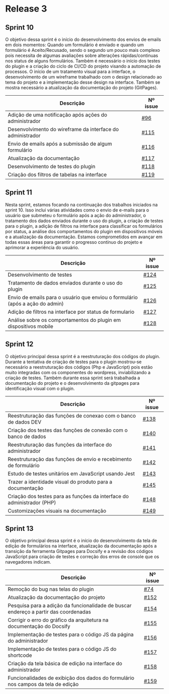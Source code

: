 # **Release 3**

## **Sprint 10**

O objetivo dessa sprint é o início do desenvolvimento dos envios de emails em dois momentos: Quando um formulário é enviado e quando um formulário é Aceito/Recusado, sendo o segundo um pouco mais complexo pois necessita de algumas avaliações sobre alterações rápidas/continuas nos status de alguns formulários. Também é necessário o início dos testes do plugin e a criação do ciclo de CI/CD do projeto visando a automação de processos. O início de um tratamento visual para a interface, o desenvolvimento de um wireframe trabalhado com o design relacionado ao tema do projeto e a implementação desse design na interface. Também se mostra necessário a atualização da documentação do projeto (GitPages).


|Descrição| Nº issue|
|---------|---------|
| Adição de uma notificação após ações do administrador|<a href="https://github.com/ResidenciaTICBrisa/T2G8-Plugin-Wordpress/issues/96" target="_blank">#96</a></li>|
| Desenvolvimento do wireframe da interface do administrador |<a href="https://github.com/ResidenciaTICBrisa/T2G8-Plugin-Wordpress/issues/115" target="_blank">#115</a></li>|
| Envio de emails após a submissão de algum formulário |<a href="https://github.com/ResidenciaTICBrisa/T2G8-Plugin-Wordpress/issues/116" target="_blank">#116</a></li>|
| Atualização da documentação |<a href="https://github.com/ResidenciaTICBrisa/T2G8-Plugin-Wordpress/issues/117" target="_blank">#117</a></li>|
| Desenvolvimento de testes do plugin |<a href="https://github.com/ResidenciaTICBrisa/T2G8-Plugin-Wordpress/issues/118" target="_blank">#118</a></li>|
| Criação dos filtros de tabelas na interface |<a href="https://github.com/ResidenciaTICBrisa/T2G8-Plugin-Wordpress/issues/119" target="_blank">#119</a></li>|


## **Sprint 11**

Nesta sprint, estamos focando na continuação dos trabalhos iniciados na sprint 10. Isso inclui várias atividades como o envio de e-mails para o usuário que submeteu o formulário após a ação do administrador, o tratamento dos dados enviados durante o uso do plugin, a criação de testes para o plugin, a adição de filtros na interface para classificar os formulários por status, a análise dos comportamentos do plugin em dispositivos móveis e a atualização da documentação. Estamos comprometidos em avançar em todas essas áreas para garantir o progresso contínuo do projeto e aprimorar a experiência do usuário.


|Descrição| Nº issue|
|---------|---------|
| Desenvolvimento de testes|<a href="https://github.com/ResidenciaTICBrisa/T2G8-Plugin-Wordpress/issues/124" target="_blank">#124</a></li>|
| Tratamento de dados enviados durante o uso do plugin|<a href="https://github.com/ResidenciaTICBrisa/T2G8-Plugin-Wordpress/issues/125" target="_blank">#125</a></li>|
| Envio de emails para o usuário que enviou o formulário (após a ação do admin)|<a href="https://github.com/ResidenciaTICBrisa/T2G8-Plugin-Wordpress/issues/126" target="_blank">#126</a></li>|
| Adição de filtros na interface por status de formulario|<a href="https://github.com/ResidenciaTICBrisa/T2G8-Plugin-Wordpress/issues/127" target="_blank">#127</a></li>|
| Análise sobre os comportamentos do plugin em dispositivos mobile|<a href="https://github.com/ResidenciaTICBrisa/T2G8-Plugin-Wordpress/issues/128" target="_blank">#128</a></li>|

## **Sprint 12**

O objetivo principal dessa sprint é a reestruturação dos códigos do plugin. Durante a tentativa de criação de testes para o plugin mostrou-se necessário a reestruturação dos códigos (Php e JavaScript) pois estão muito integradas com os componentes do wordpress, inviabilizando a criação de testes. Também durante essa sprint será trabalhada a documentação do projeto e o desenvolvimento da gitpages para identificação visual com o plugin.

|Descrição| Nº issue|
|---------|---------|
| Reestruturação das funções de conexao com o banco de dados DEV|<a href="https://github.com/ResidenciaTICBrisa/T2G8-Plugin-Wordpress/issues/138" target="_blank">#138</a></li>|
| Criação dos testes das funções de conexão com o banco de dados|<a href="https://github.com/ResidenciaTICBrisa/T2G8-Plugin-Wordpress/issues/140" target="_blank">#140</a></li>|
| Reestruturação das funções da interface do administrador|<a href="https://github.com/ResidenciaTICBrisa/T2G8-Plugin-Wordpress/issues/141" target="_blank">#141</a></li>|
| Reestruturação das funções de envio e recebimento de formulário|<a href="https://github.com/ResidenciaTICBrisa/T2G8-Plugin-Wordpress/issues/142" target="_blank">#142</a></li>|
| Estudo de testes unitários em JavaScript usando Jest|<a href="https://github.com/ResidenciaTICBrisa/T2G8-Plugin-Wordpress/issues/143" target="_blank">#143</a></li>|
| Trazer a identidade visual do produto para a documentação|<a href="https://github.com/ResidenciaTICBrisa/T2G8-Plugin-Wordpress/issues/145" target="_blank">#145</a></li>|
| Criação dos testes para as funções da interface do administrador (PHP)|<a href="https://github.com/ResidenciaTICBrisa/T2G8-Plugin-Wordpress/issues/148" target="_blank">#148</a></li>|
| Customizações visuais na documentação|<a href="https://github.com/ResidenciaTICBrisa/T2G8-Plugin-Wordpress/issues/149" target="_blank">#149</a></li>|


## **Sprint 13**

O objetivo principal dessa sprint é o início do desenvolvimento da tela de edição de formulários na interface, atualização da documentação após a transição da ferramenta Gitpages para Docsify e a revisão dos códigos JavaScript para criação de testes e correção dos erros de console que os navegadores indicam.

|Descrição| Nº issue|
|---------|---------|
| Remoção do bug nas telas do plugin |<a href="https://github.com/ResidenciaTICBrisa/T2G8-Plugin-Wordpress/issues/74" target="_blank">#74</a></li>|
|Atualização da documentação do projeto |<a href="https://github.com/ResidenciaTICBrisa/T2G8-Plugin-Wordpress/issues/152" target="_blank">#152</a></li>|
| Pesquisa para a adição da funcionalidade de buscar endereço a partir das coordenadas  |<a href="https://github.com/ResidenciaTICBrisa/T2G8-Plugin-Wordpress/issues/154" target="_blank">#154</a></li>|
| Corrigir o erro do gráfico da arquitetura na documentação do Docsify |<a href="https://github.com/ResidenciaTICBrisa/T2G8-Plugin-Wordpress/issues/155" target="_blank">#155</a></li>|
| Implementação de testes para o código JS da página do administrador |<a href="https://github.com/ResidenciaTICBrisa/T2G8-Plugin-Wordpress/issues/156" target="_blank">#156</a></li>|
| Implementação de testes para o código JS do shortcode |<a href="https://github.com/ResidenciaTICBrisa/T2G8-Plugin-Wordpress/issues/157" target="_blank">#157</a></li>|
| Criação da tela básica de edição na interface do administrador |<a href="https://github.com/ResidenciaTICBrisa/T2G8-Plugin-Wordpress/issues/158" target="_blank">#158</a></li>|
| Funcionalidades de exibição dos dados do formulário nos campos da tela de edição |<a href="https://github.com/ResidenciaTICBrisa/T2G8-Plugin-Wordpress/issues/159" target="_blank">#159</a></li>|
